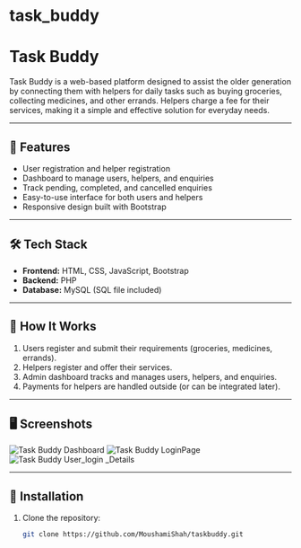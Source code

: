 # task_buddy
# Task Buddy  

Task Buddy is a web-based platform designed to assist the older generation by connecting them with helpers for daily tasks such as buying groceries, collecting medicines, and other errands. Helpers charge a fee for their services, making it a simple and effective solution for everyday needs.  

---

## 🌟 Features  

- User registration and helper registration  
- Dashboard to manage users, helpers, and enquiries  
- Track pending, completed, and cancelled enquiries  
- Easy-to-use interface for both users and helpers  
- Responsive design built with Bootstrap  

---

## 🛠️ Tech Stack  

- **Frontend:** HTML, CSS, JavaScript, Bootstrap  
- **Backend:** PHP  
- **Database:** MySQL (SQL file included)  

---

## 🚀 How It Works  

1. Users register and submit their requirements (groceries, medicines, errands).  
2. Helpers register and offer their services.  
3. Admin dashboard tracks and manages users, helpers, and enquiries.  
4. Payments for helpers are handled outside (or can be integrated later).  

---

## 🖥️ Screenshots  


![Task Buddy Dashboard](./images/admin_dashboard.png)
![Task Buddy LoginPage](./images/admin_login.png)
![Task Buddy User_login _Details](./images/user_login_history.png)


---

## 📝 Installation  

1. Clone the repository:  

   ```bash
   git clone https://github.com/MoushamiShah/taskbuddy.git
